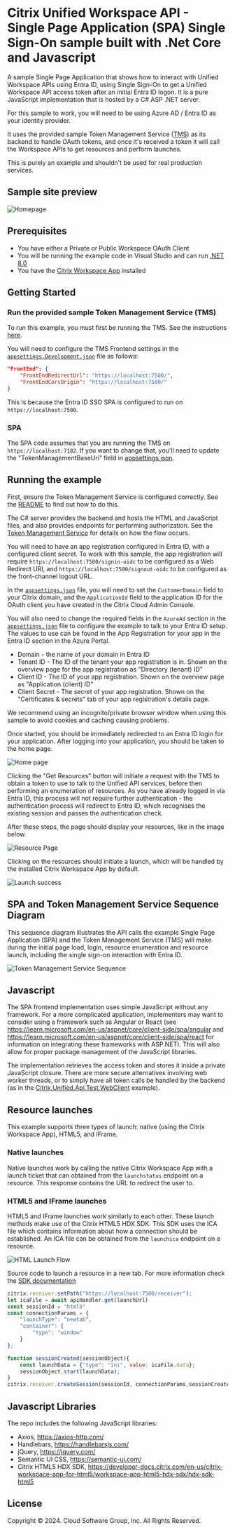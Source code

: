 # Citrix Unified Workspace API - Single Page Application (SPA) Single Sign-On sample built with .Net Core and Javascript

A sample Single Page Application that shows how to interact with Unified Workspace APIs using Entra ID, using Single Sign-On to get a Unified Workspace API access token after an initial Entra ID logon. It is a pure JavaScript implementation that is hosted by a C# ASP .NET server.

For this sample to work, you will need to be using Azure AD / Entra ID as your identity provider.

It uses the provided sample Token Management Service ([TMS](./Citrix.UnifiedApi.Test.TMS/README.md)) as its backend to handle OAuth tokens, and once it's received a token it will call the Workspace APIs to get resources and perform launches.

This is purely an example and shouldn't be used for real production services.

## Sample site preview

![Homepage](./screenshots/Resources.png)

## Prerequisites

- You have either a Private or Public Workspace OAuth Client
- You will be running the example code in Visual Studio and can run [.NET 8.0](https://dotnet.microsoft.com/en-us/download/dotnet/8.0)
- You have the [Citrix Workspace App](https://www.citrix.com/downloads/workspace-app/windows/workspace-app-for-windows-latest.html) installed

## Getting Started

### Run the provided sample Token Management Service (TMS)

To run this example, you must first be running the TMS. See the instructions [here](./Citrix.UnifiedApi.Test.TMS/README.md).

You will need to configure the TMS Frontend settings in the [`appsettings.Development.json`](./Citrix.UnifiedApi.Test.TMS/Citrix.UnifiedApi.Test.TMS/appsettings.Development.json) file as follows:

```json
"FrontEnd": {
    "FrontEndRedirectUrl": "https://localhost:7500/",
    "FrontEndCorsOrigin": "https://localhost:7500/"
}
```

This is because the Entra ID SSO SPA is configured to run on `https://localhost:7500`.

### SPA

The SPA code assumes that you are running the TMS on `https://localhost:7182`. If you want to change that, you'll need to update the "TokenManagementBaseUri" field in [appsettings.json](./Citrix.UnifiedApi.Test.SPA.AAD/appsettings.json).

## Running the example

First, ensure the Token Management Service is configured correctly. See the [README](Citrix.UnifiedApi.Test.TMS/README.md) to find out how to do this.

The C# server provides the backend and hosts the HTML and JavaScript files, and also provides endpoints for performing authorization. See the [Token Management Service](../Citrix.UnifiedApi.Test.TMS/README.md) for details on how the flow occurs.

You will need to have an app registration configured in Entra ID, with a configured client secret. To work with this sample, the app registration will require `https://localhost:7500/signin-oidc` to be configured as a Web Redirect URI, and `https://localhost:7500/signout-oidc` to be configured as the front-channel logout URL.

In the [`appsettings.json`](Citrix.UnifiedApi.Test.SPA.AAD/appsettings.json) file, you will need to set the `CustomerDomain` field to your Citrix domain, and the `ApplicationId` field to the application ID for the OAuth client you have created in the Citrix Cloud Admin Console.

You will also need to change the required fields in the `AzureAd` section in the [`appsettings.json`](Citrix.UnifiedApi.Test.SPA.AAD/appsettings.json) file to configure the example to talk to your Entra ID setup. The values to use can be found in the App Registration for your app in the Entra ID section in the Azure Portal.

- Domain - the name of your domain in Entra ID
- Tenant ID - The ID of the tenant your app registration is in. Shown on the overview page for the app registration as "Directory (tenant) ID"
- Client ID - The ID of your app registration. Shown on the overview page as "Application (client) ID"
- Client Secret - The secret of your app registration. Shown on the "Certificates & secrets" tab of your app registration's details page.
  
We recommend using an incognito/private browser window when using this sample to avoid cookies and caching causing problems.

Once started, you should be immediately redirected to an Entra ID login for your application. After logging into your application, you should be taken to the home page.

![Home page](./screenshots/HomePage.png)

Clicking the "Get Resources" button will initiate a request with the TMS to obtain a token to use to talk to the Unified API services, before then performing an enumeration of resources. As you have already logged in via Entra ID, this process will not require further authentication - the authentication process will redirect to Entra ID, which recognises the existing session and passes the authentication check.

After these steps, the page should display your resources, like in the image below.

![Resource Page](./screenshots/Resources.png)

Clicking on the resources should initiate a launch, which will be handled by the installed Citrix Workspace App by default.

![Launch success](./screenshots/Launched.png)

## SPA and Token Management Service Sequence Diagram

This sequence diagram illustrates the API calls the example Single Page Application (SPA) and the Token Management Service (TMS) will make during the initial page load, login, resource enumeration and resource launch, including the single sign-on interaction with Entra ID.

![Token Management Service Sequence](./sequence/key-journeys.png)

## Javascript

The SPA frontend implementation uses simple JavaScript without any framework. For a more complicated application, implementers may want to consider using a framework such as Angular or React (see https://learn.microsoft.com/en-us/aspnet/core/client-side/spa/angular and https://learn.microsoft.com/en-us/aspnet/core/client-side/spa/react for information on integrating these frameworks with ASP.NET). This will also allow for proper package management of the JavaScript libraries.

The implementation retrieves the access token and stores it inside a private JavaScript closure. There are more secure alternatives involving web worker threads, or to simply have all token calls be handled by the backend (as in the [Citrix.Unified.Api.Test.WebClient](https://github.com/citrix/citrix-unified-workspace-api-web-example) example).

## Resource launches
This example supports three types of launch: native (using the Citrix Workspace App), HTML5, and IFrame.

### Native launches
Native launches work by calling the native Citrix Workspace App with a launch ticket that can obtained from the `launchstatus` endpoint on a resource. This response contains the URL to redirect the user to.

### HTML5 and IFrame launches
HTML5 and IFrame launches work similarly to each other. These launch methods make use of the Citrix HTML5 HDX SDK. This SDK uses the ICA file which contains information about how a connection should be established. An ICA file can be obtained from the `launchica` endpoint on a resource.

![HTML Launch Flow](./sequence/html5-launch-flow.png)

Source code to launch a resource in a new tab. For more information check the [SDK documentation](https://developer-docs.citrix.com/en-us/citrix-workspace-app-for-html5/workspace-app-html5-hdx-sdx/hdx-sdk-html5)
```js
citrix.receiver.setPath("https://localhost:7500/receiver"); 
let icaFile = await apiHandler.get(launchUrl)
const sessionId = "html5"
const connectionParams = {
    "launchType": "newtab",
    "container": {
        "type": "window"
    }
};

function sessionCreated(sessionObject){
    const launchData = {"type": "ini", value: icaFile.data};
    sessionObject.start(launchData);
}
citrix.receiver.createSession(sessionId, connectionParams,sessionCreated);
```

## Javascript Libraries

The repo includes the following JavaScript libraries:

- Axios, https://axios-http.com/
- Handlebars, https://handlebarsjs.com/
- jQuery,  https://jquery.com/
- Semantic UI CSS, https://semantic-ui.com/
- Citrix HTML5 HDX SDK, https://developer-docs.citrix.com/en-us/citrix-workspace-app-for-html5/workspace-app-html5-hdx-sdx/hdx-sdk-html5

## License

Copyright © 2024. Cloud Software Group, Inc. All Rights Reserved.
